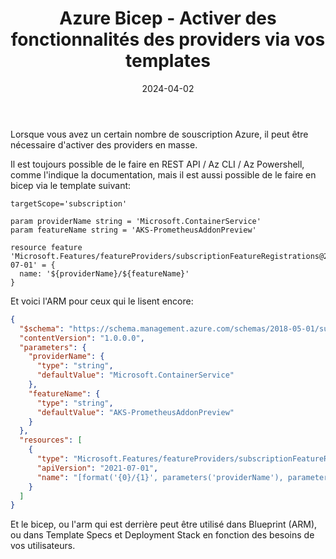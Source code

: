 ﻿---
layout: post
title: Azure Bicep - Activer des fonctionnalités des providers via vos templates
date: 2024-04-02
categories: [ "Azure", "Bicep" ]
comments_id: 189 
---

Lorsque vous avez un certain nombre de souscription Azure, il peut être nécessaire d'activer des providers en masse.

Il est toujours possible de le faire en REST API / Az CLI / Az Powershell, comme l'indique la documentation, mais il est aussi possible de le faire en bicep via le template suivant:

```bicep
targetScope='subscription'

param providerName string = 'Microsoft.ContainerService'
param featureName string = 'AKS-PrometheusAddonPreview'

resource feature 'Microsoft.Features/featureProviders/subscriptionFeatureRegistrations@2021-07-01' = {
  name: '${providerName}/${featureName}'
}
```

Et voici l'ARM pour ceux qui le lisent encore:

```json
{
  "$schema": "https://schema.management.azure.com/schemas/2018-05-01/subscriptionDeploymentTemplate.json#",
  "contentVersion": "1.0.0.0",
  "parameters": {
    "providerName": {
      "type": "string",
      "defaultValue": "Microsoft.ContainerService"
    },
    "featureName": {
      "type": "string",
      "defaultValue": "AKS-PrometheusAddonPreview"
    }
  },
  "resources": [
    {
      "type": "Microsoft.Features/featureProviders/subscriptionFeatureRegistrations",
      "apiVersion": "2021-07-01",
      "name": "[format('{0}/{1}', parameters('providerName'), parameters('featureName'))]"
    }
  ]
}
```

Et le bicep, ou l'arm qui est derrière peut être utilisé dans Blueprint (ARM), ou dans Template Specs et Deployment Stack en fonction des besoins de vos utilisateurs.
